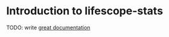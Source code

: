 # Introduction to lifescope-stats

TODO: write [great documentation](http://jacobian.org/writing/what-to-write/)
